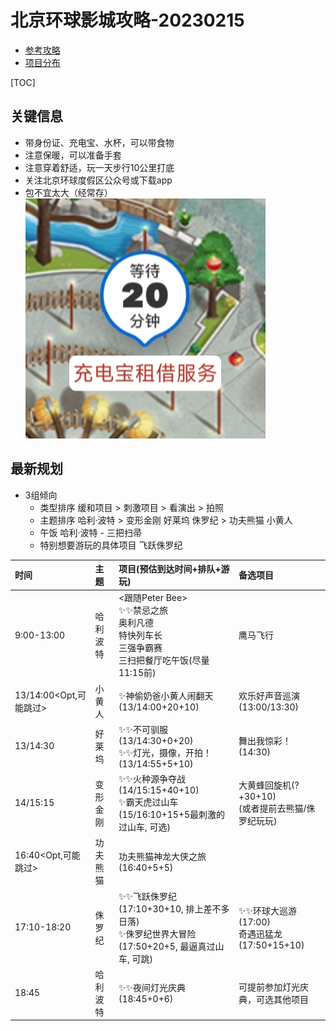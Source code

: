 # 北京环球影城攻略-20230215
- [参考攻略](ref.md)
- [项目分布](list.md)

[TOC]

## 关键信息
  - 带身份证、充电宝、水杯，可以带食物
  - 注意保暖，可以准备手套
  - 注意穿着舒适，玩一天步行10公里打底
  - 关注北京环球度假区公众号或下载app
  - 包不宜太大（经常存）
![BAT](bat.jpg)

## 最新规划
- 3组倾向
  - 类型排序 缓和项目 > 刺激项目 > 看演出 > 拍照
  - 主题排序 哈利·波特 > 变形金刚 好莱坞 侏罗纪 > 功夫熊猫 小黄人
  - 午饭 哈利·波特 - 三把扫帚
  - 特别想要游玩的具体项目 飞跃侏罗纪


| 时间  | 主题 | 项目(预估到达时间+排队+游玩) | 备选项目 |
| :--- | :--- | :--- | :--- |
| 9:00-13:00 | 哈利波特 | <跟随Peter Bee><br>✨✨禁忌之旅<br>奥利凡德<br>特快列车长<br>三强争霸赛<br>三扫把餐厅吃午饭(尽量11:15前) | 鹰马飞行 |
| 13/14:00<Opt,可能跳过> | 小黄人 | ✨神偷奶爸小黄人闹翻天(13/14:00+20+10) | 欢乐好声音巡演(13:00/13:30) |
| 13/14:30 | 好莱坞 | ✨✨不可驯服(13/14:30+0+20)<br>✨✨灯光，摄像，开拍！(13/14:55+5+10) | 舞出我惊彩！(14:30) |
| 14/15:15 | 变形金刚 | ✨✨火种源争夺战(14/15:15+40+10)<br>✨霸天虎过山车(15/16:10+15+5最刺激的过山车, 可选) | 大黄蜂回旋机(?+30+10)<br>(或者提前去熊猫/侏罗纪玩玩) |
| 16:40<Opt,可能跳过> | 功夫熊猫 | 功夫熊猫神龙大侠之旅(16:40+5+5) |
| 17:10-18:20 | 侏罗纪 | ✨✨飞跃侏罗纪(17:10+30+10, 排上差不多日落)<br>✨侏罗纪世界大冒险(17:50+20+5, 最逼真过山车, 可跳) | ✨✨环球大巡游(17:00)<br>奇遇迅猛龙(17:50+15+10) |
| 18:45 | 哈利波特 | ✨✨夜间灯光庆典(18:45+0+6) | 可提前参加灯光庆典，可选其他项目 |
